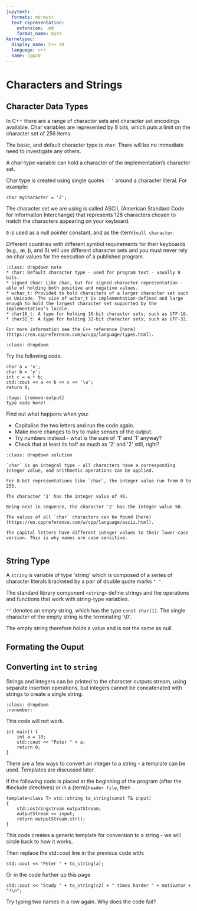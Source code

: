 ```yaml
---
jupytext:
  formats: md:myst
  text_representation:
    extension: .md
    format_name: myst
kernelspec:
  display_name: C++ 20
  language: c++
  name: cpp20
---
```


# Characters and Strings

## Character Data Types

In C++ there are a range of character sets and character set encodings available. Char variables are represented by 8 bits, which puts a limit on the character set of 256 items.

The basic, and default character type is `char`. There will be no immediate need to investigate any others.

A char-type variable can hold a character of the implementation’s character set. 

Char type is created using single quotes `' '` around a character literal. For example: 
```{code-block} cpp
char myCharacter = 'Z';
```
The character set we are using is called ASCII, (American Standard Code for Information Interchange) that represents 128 characters chosen to match the characters appearing on your keyboard.

`0` is used as a null pointer constant, and as the {term}`null character`. 

Different countries with different symbol requirements for their keyboards (e.g., æ, þ, and ß) will use different character sets and you must never rely on char values for the execution of a published program.
```{admonition} Additional Character Types
:class: dropdown note
* char: Default character type - used for program text - usually 8 bits.
* signed char: Like char, but for signed character representation - able of holding both positive and negative values.
* wchar_t: Provided to hold characters of a larger character set such as Unicode. The size of wchar_t is implementation-defined and large enough to hold the largest character set supported by the implementation’s locale.
* char16_t: A type for holding 16-bit character sets, such as UTF-16.
* char32_t: A type for holding 32-bit character sets, such as UTF-32.

For more information see the C++ reference [here](https://en.cppreference.com/w/cpp/language/types.html).
```

`````{exercise-start}
:class: dropdown
`````

Try the following code.
````{code-block} c++
char a = 'x';
char b = 'y';
int c = a + b;
std::cout << a << b << c << '\a';
return 0;
````
````{code-cell} c++
:tags: [remove-output]
Type code here!
````
Find out what happens when you:
- Capitalise the two letters and run the code again.
- Make more changes to try to make senses of the output.
- Try numbers instead - what is the sum of '1' and '1' anyway?
- Check that at least its half as much as '2' and '2' still, right?

````{admonition} Code Explanation
:class: dropdown solution

`char` is an integral type - all characters have a corresponding integer value, and arithmetic operations can be applied.

For 8-bit representations like `char`, the integer value run from 0 to 255.

The character '1' has the integer value of 49.

Being next in sequence, the character '2' has the integer value 50.

The values of all `char` characters can be found [here](https://en.cppreference.com/w/cpp/language/ascii.html).

The capital letters have different integer values to their lower-case version. This is why names are case sensitive.
````
`````{exercise-end}
`````

## String Type

A `string` is variable of type 'string' which is composed of a series of character literals bracketed by a pair of double quote marks `" "`.

The standard library component `<string>` define strings and the operations and functions that work with string-type variables.

`""` denotes an empty string, which has the type `const char[1]`. The single character of the empty string is the terminating '\0'.

The empty string therefore holds a value and is not the same as null.

## Formating the Ouput

## Converting `int` to `string`

Strings and integers can be printed to the character outputs stream, using separate insertion operations, but integers cannot be concatenated with strings to create a single string.

`````{code_example-start} Conversion to String
:class: dropdown
:nonumber:
`````
This code will not work.
```{code-block} c++
int main() {
    int a = 10;
    std::cout << "Peter " + a;
	return 0;
}
```
There are a few ways to convert an integer to a string - a template can be used. Templates are discussed later.

If the following code is placed at the beginning of the program (after the #include directives) or in a {term}`header file`, then .

```{code-block} c++
template<class T> std::string to_string(const T& input)
{
	std::ostringstream outputStream;
    outputStream << input;
	return outputStream.str();
}

```
This code creates a generic template for conversion to a string - we will circle back to how it works.

Then replace the std::cout line in the previous code with:
```{code-block} c++
std::cout << "Peter " + to_string(a);
```
Or in the code further up this page
```{code-block} c++
std::cout << "Study " + to_string(c2) + " times harder " + motivator + "!\n";
```
Try typing two names in a row again. Why does the code fail?
`````{code_example-end}
`````
